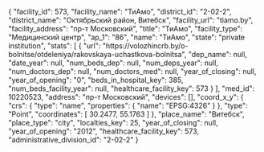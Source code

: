 {
    "facility_id": 573,
    "facility_name": "ТиАмо",
    "district_id": "2-02-2",
    "district_name": "Октябрьский район, Витебск",
    "facility_url": "tiamo.by",
    "facility_address": "пр-т Московский",
    "title": "ТиАмо",
    "facility_type": "Медицинский центр",
    "ap_1": "86",
    "name": "ТиАмо",
    "state": "private institution",
    "stats": [
        {
            "url": "https:\/\/volozhincrb.by\/o-bolnitse\/otdeleniya\/rakovskaya-uchastkova-bolnitsa",
            "dep_name": null,
            "date_year": null,
            "num_beds_dep": null,
            "num_deps_year": null,
            "num_doctors_dep": null,
            "num_doctors_med": null,
            "year_of_closing": null,
            "year_of_opening": "0",
            "beds_in_hospital_key": 385,
            "num_beds_facility_year": null,
            "healthcare_facility_key": 573
        }
    ],
    "med_id": 10220523,
    "address": "пр-т Московский",
    "devices": [],
    "coord_x_y": {
        "crs": {
            "type": "name",
            "properties": {
                "name": "EPSG:4326"
            }
        },
        "type": "Point",
        "coordinates": [
            30.2477,
            55.1763
        ]
    },
    "place_name": "Витебск",
    "place_type": "city",
    "localties_key": 25,
    "year_of_closing": null,
    "year_of_opening": "2012",
    "healthcare_facility_key": 573,
    "administrative_division_id": "2-02-2"
}
